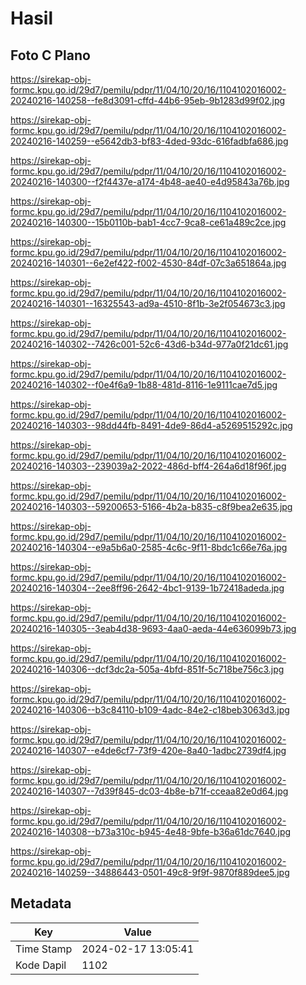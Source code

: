 # Hasil

## Foto C Plano

https://sirekap-obj-formc.kpu.go.id/29d7/pemilu/pdpr/11/04/10/20/16/1104102016002-20240216-140258--fe8d3091-cffd-44b6-95eb-9b1283d99f02.jpg

https://sirekap-obj-formc.kpu.go.id/29d7/pemilu/pdpr/11/04/10/20/16/1104102016002-20240216-140259--e5642db3-bf83-4ded-93dc-616fadbfa686.jpg

https://sirekap-obj-formc.kpu.go.id/29d7/pemilu/pdpr/11/04/10/20/16/1104102016002-20240216-140300--f2f4437e-a174-4b48-ae40-e4d95843a76b.jpg

https://sirekap-obj-formc.kpu.go.id/29d7/pemilu/pdpr/11/04/10/20/16/1104102016002-20240216-140300--15b0110b-bab1-4cc7-9ca8-ce61a489c2ce.jpg

https://sirekap-obj-formc.kpu.go.id/29d7/pemilu/pdpr/11/04/10/20/16/1104102016002-20240216-140301--6e2ef422-f002-4530-84df-07c3a651864a.jpg

https://sirekap-obj-formc.kpu.go.id/29d7/pemilu/pdpr/11/04/10/20/16/1104102016002-20240216-140301--16325543-ad9a-4510-8f1b-3e2f054673c3.jpg

https://sirekap-obj-formc.kpu.go.id/29d7/pemilu/pdpr/11/04/10/20/16/1104102016002-20240216-140302--7426c001-52c6-43d6-b34d-977a0f21dc61.jpg

https://sirekap-obj-formc.kpu.go.id/29d7/pemilu/pdpr/11/04/10/20/16/1104102016002-20240216-140302--f0e4f6a9-1b88-481d-8116-1e9111cae7d5.jpg

https://sirekap-obj-formc.kpu.go.id/29d7/pemilu/pdpr/11/04/10/20/16/1104102016002-20240216-140303--98dd44fb-8491-4de9-86d4-a5269515292c.jpg

https://sirekap-obj-formc.kpu.go.id/29d7/pemilu/pdpr/11/04/10/20/16/1104102016002-20240216-140303--239039a2-2022-486d-bff4-264a6d18f96f.jpg

https://sirekap-obj-formc.kpu.go.id/29d7/pemilu/pdpr/11/04/10/20/16/1104102016002-20240216-140303--59200653-5166-4b2a-b835-c8f9bea2e635.jpg

https://sirekap-obj-formc.kpu.go.id/29d7/pemilu/pdpr/11/04/10/20/16/1104102016002-20240216-140304--e9a5b6a0-2585-4c6c-9f11-8bdc1c66e76a.jpg

https://sirekap-obj-formc.kpu.go.id/29d7/pemilu/pdpr/11/04/10/20/16/1104102016002-20240216-140304--2ee8ff96-2642-4bc1-9139-1b72418adeda.jpg

https://sirekap-obj-formc.kpu.go.id/29d7/pemilu/pdpr/11/04/10/20/16/1104102016002-20240216-140305--3eab4d38-9693-4aa0-aeda-44e636099b73.jpg

https://sirekap-obj-formc.kpu.go.id/29d7/pemilu/pdpr/11/04/10/20/16/1104102016002-20240216-140306--dcf3dc2a-505a-4bfd-851f-5c718be756c3.jpg

https://sirekap-obj-formc.kpu.go.id/29d7/pemilu/pdpr/11/04/10/20/16/1104102016002-20240216-140306--b3c84110-b109-4adc-84e2-c18beb3063d3.jpg

https://sirekap-obj-formc.kpu.go.id/29d7/pemilu/pdpr/11/04/10/20/16/1104102016002-20240216-140307--e4de6cf7-73f9-420e-8a40-1adbc2739df4.jpg

https://sirekap-obj-formc.kpu.go.id/29d7/pemilu/pdpr/11/04/10/20/16/1104102016002-20240216-140307--7d39f845-dc03-4b8e-b71f-cceaa82e0d64.jpg

https://sirekap-obj-formc.kpu.go.id/29d7/pemilu/pdpr/11/04/10/20/16/1104102016002-20240216-140308--b73a310c-b945-4e48-9bfe-b36a61dc7640.jpg

https://sirekap-obj-formc.kpu.go.id/29d7/pemilu/pdpr/11/04/10/20/16/1104102016002-20240216-140259--34886443-0501-49c8-9f9f-9870f889dee5.jpg


## Metadata

| Key        | Value               |
| ---------- | ------------------- |
| Time Stamp | 2024-02-17 13:05:41 |
| Kode Dapil | 1102                |



